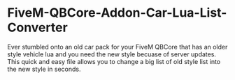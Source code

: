 # FiveM-QBCore-Addon-Car-Lua-List-Converter
Ever stumbled onto an old car pack for your FiveM QBCore that has an older style vehicle lua and you need the new style becuase of server updates. This quick and easy file allows you to change a big list of old style list into the new style in seconds.
